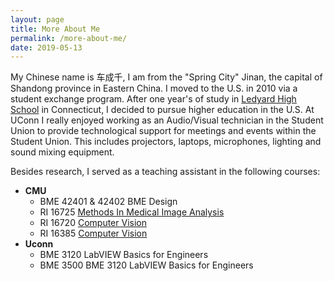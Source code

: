 ```yaml
---
layout: page
title: More About Me
permalink: /more-about-me/
date: 2019-05-13
---
```


My Chinese name is 车成千, I am from the "Spring City" Jinan, the capital of Shandong province in Eastern China. I moved to the U.S. in 2010 via a student exchange program. After one year's of study in [Ledyard High School](http://lhs.ledyard.net/) in Connecticut, I decided to pursue higher education in the U.S. 
At UConn I really enjoyed working as an Audio/Visual technician in the Student Union to provide technological support for meetings and events within the Student Union. This includes projectors, laptops, microphones, lighting and sound mixing equipment.

Besides research, I served as a teaching assistant in the following courses:
* **CMU**
    * BME 42401 & 42402 BME Design
    * RI  16725 [Methods In Medical Image Analysis](http://biglab.ri.cmu.edu/galeotti/methods_course/methods_course_2017/)
    * RI  16720 [Computer Vision](http://ci2cv.net/16720b/)
    * RI  16385 [Computer Vision](http://www.cs.cmu.edu/~16385/)
* **Uconn**
    * BME 3120 LabVIEW Basics for Engineers
    * BME 3500 BME 3120 LabVIEW Basics for Engineers


